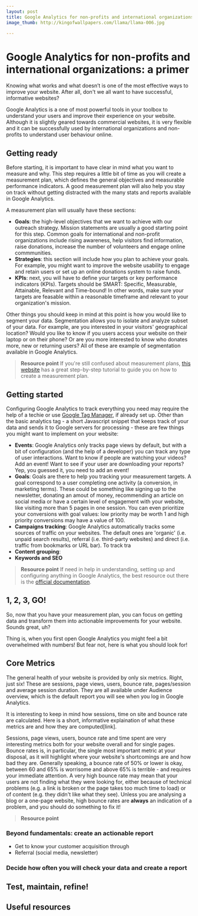 ```yaml
---
layout: post
title: Google Analytics for non-profits and international organizations
image_thumb: http://kingofwallpapers.com/llama/llama-006.jpg

---
```


# Google Analytics for non-profits and international organizations: a primer

Knowing what works and what doesn’t is one of the most effective ways to improve your website. After all, don't we all want to have successful, informative websites?

Google Analytics is a one of most powerful tools in your toolbox to understand your users and improve their experience on your website. Although it is slightly geared towards commercial websites, it is very flexible and it can be successfully used by international organizations and non-profits to understand user behaviour online.

## Getting ready

Before starting, it is important to have clear in mind what you want to measure and why. This step requires a little bit of time as you will create a measurement plan, which defines the general objectives and measurable performance indicators. A good measurement plan will also help you stay on track without getting distracted with the many stats and reports available in Google Analytics.

A measurement plan will usually have these sections:

- **Goals**: the high-level objectives that we want to achieve with our outreach strategy. Mission statements are usually a good starting point for this step. Common goals for international and non-profit organizations include rising awareness, help visitors find information, raise donations, increase the number of volunteers and engage online commmunities.
- **Strategies**: this section will include how you plan to achieve your goals. For example, you might want to improve the website usability to engage and retain users or set up an online donations system to raise funds.
- **KPIs**: next, you will have to define your targets or key performance indicators (KPIs). Targets should be SMART: Specific, Measurable, Attainable, Relevant and Time-bound! In other words, make sure your targets are feasable within a reasonable timeframe and relevant to your organization's mission.

Other things you should keep in mind at this point is how you would like to segment your data. Segmentation allows you to isolate and analyze subset of your data. For example, are you interested in your visitors' geographical location? Would you like to know if you users access your website on their laptop or on their phone? Or are you more interested to know who donates more, new or returning users? All of these are example of segmentation available in Google Analytics.

> **Resource point** If you're still confused about measurement plans, [this website](https://whitefusemedia.com/guides/create-google-analytics-measurement-plan) has a great step-by-step tutorial to guide you on how to create a measurement plan.

## Getting started

Configuring Google Analytics to track everything you need may require the help of a techie or use [Google Tag Manager](https://support.google.com/tagmanager/answer/6102821?visit_id=1-636221681289895179-2873153591&rd=1), if already set up.
Other than the basic analytics tag - a short Javascript snippet that keeps track of your data and sends it to Google servers for processing - these are few things you might want to implement on your website:

* **Events**: Google Analytics only tracks page views by default, but with a bit of configuration (and the help of a developer) you can track any type of user interactions. Want to know if people are watching your videos? Add an event! Want to see if your user are downloading your reports? Yep, you guessed it, you need to add an event!
* **Goals**: Goals are there to help you tracking your measurement targets. A goal correspond to a user completing one activity (a conversion, in marketing terms). These could be something like signing up to the newsletter, donating an amout of money, recommending an article on social media or have a certain level of engagement with your website, like visiting more than 5 pages in one session. You can even prioritize your conversions with goal values: low priority may be worth 1 and high priority conversions may have a value of 100.
* **Campaigns tracking**: Google Analytics automatically tracks some sources of traffic on your websites. The default ones are 'organic' (i.e. unpaid search results), referral (i.e. third-party websites) and direct (i.e. traffic from bookmarks or URL bar). To track tra
* **Content grouping**:
* **Keywords and SEO**

> **Resource point** If need in help in understanding, setting up and configuring anything in Google Analytics, the best resource out there is the [official documentation](https://support.google.com/analytics).

## 1, 2, 3, GO!

So, now that you have your measurement plan, you can focus on getting data and transform them into actionable improvements for your website. Sounds great, uh?

Thing is, when you first open Google Analytics you might feel a bit overwhelmed with numbers! But fear not, here is what you should look for!

## Core Metrics
The general health of your website is provided by only six metrics. Right, just six! These are sessions, page views, users, bounce rate, pages/session and average session duration. They are all available under Audience overview, which is the default report you will see when you log in Google Analytics.

It is interesting to keep in mind how sessions, time on site and bounce rate are calculated. Here is a short, informative explaination of what these metrics are and how they are computed[link].

Sessions, page views, users, bounce rate and time spent are very interesting metrics both for your website overall and for single pages. Bounce rates is, in particular, the single most important metric at your disposal, as it will highlight where your website's shortcomings are and how bad they are. Generally speaking, a bounce rate of 50% or lower is okay, between 60 and 65% is worrisome and above 65% is terrible - and requires your immediate attention.
A very high bounce rate may mean that your users are not finding what they were looking for, either because of technical problems (e.g. a link is broken or the page takes too much time to load) or of content (e.g. they didn't like what they see). Unless you are analysing a blog or a one-page website, high bounce rates are **always** an indication of a problem, and you should do something to fix it!

> **Resource point**

### Beyond fundamentals: create an actionable report

* Get to know your customer acquisition through
* Referral (social media, newsletter)



### Decide how often you will check your data and create a report

## Test, maintain, refine!

## Useful resources
